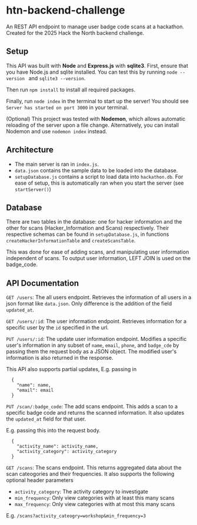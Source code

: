 # htn-backend-challenge

An REST API endpoint to manage user badge code scans at a hackathon. Created for the 2025 Hack the North backend challenge.

## Setup

This API was built with **Node** and **Express.js** with **sqlite3**. First, ensure that you have Node.js and sqlite installed. You can test this by running `node --version ` and `sqlite3 --version`.

Then run `npm install` to install all required packages.

Finally, run `node index` in the terminal to start up the server! You should see `Server has started on port 3000` in your terminal.

(Optional) This project was tested with **Nodemon**, which allows automatic reloading of the server upon a file change. Alternatively, you can install Nodemon and use `nodemon index` instead.

## Architecture
* The main server is ran in `index.js`.
* `data.json` contains the sample data to be loaded into the database.
* `setupDatabase.js` contains a script to load data into `hackathon.db`. For ease of setup, this is automatically ran when you start the server (see `startServer()`)

## Database
There are two tables in the database: one for hacker information and the other for scans (Hacker_Information and Scans) respectively. Their respective schemas can be found in `setupDatabase.js`, in functions `createHackerInformationTable` and `createScansTable`. 

This was done for ease of adding scans, and manipulating user information independent of scans. To output user information, LEFT JOIN is used on the badge_code.

 
## API Documentation
`GET /users`: The all users endpoint. Retrieves the information of all users in a json format like `data.json`. Only difference is the addition of the field `updated_at`.

`GET /users/:id`: The user information endpoint. Retrieves information for a specific user by the `id` specified in the url.

`PUT /users/:id`: The update user information endpoint. Modifies a specific user's information in any subset of `name`, `email`, `phone`, and `badge_cde` by passing them the request body as a JSON object. The modified user's information is also returned in the response.

This API also supports partial updates, E.g. passing in
```
  {
    "name": name,
    "email": email
  }
```

`PUT /scan/:badge_code`: The add scans endpoint. This adds a scan to a specific badge code and returns the scanned information. It also updates the `updated_at` field for that user. 

E.g. passing this into the request body.
```
  {
    "activity_name": activity_name,
    "activity_category": activity_category
  }
```


`GET /scans`: The scans endpoint. This returns aggregated data about the scan cateogories and their frequencies. It also supports the following optional header parameters
* `activity_category`: The activity category to investigate
* `min_frequency`: Only view categories with at least this many scans
* `max_frequency`: Only view categories with at most this many scans

E.g. `/scans?activity_cateogry=workshop&min_frequency=3`

